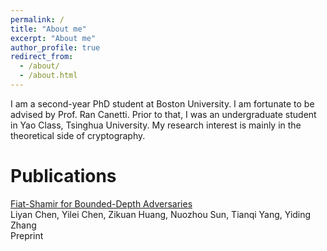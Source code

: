 ```yaml
---
permalink: /
title: "About me"
excerpt: "About me"
author_profile: true
redirect_from: 
  - /about/
  - /about.html
---
```


I am a second-year PhD student at Boston University. I am fortunate to be advised by Prof. Ran Canetti. Prior to that, I was an undergraduate student in Yao Class, Tsinghua University. My research interest is mainly in the theoretical side of cryptography.

<!-- I am a fourth-year undergraduate student at Institute for Interdisciplinary Information Sciences (known as [Yao Class](https://iiis.tsinghua.edu.cn/en/yaoclass/)), Tsinghua University. My research interest lies in cryptography and, more broadly, in theoretical computer science. I am currently interested in the following problems/areas:

- Fiat-Shamir for arguments and its applications

- PPAD (in fact, CLS) hardness from cryptographic assumptions (e.g. LWE)

- TFNP and its connection to proof complexity (see, e.g., [this workshop](https://derezende.github.io/focs21proofcomplexity/index.html))

I am also quite interested in algorithms and programming, and I used to take part in programming contests. (But I seldom need to write codes while working on theoretical computer science :-) -->

# Publications

[Fiat-Shamir for Bounded-Depth Adversaries](https://eprint.iacr.org/2024/256)    
Liyan Chen, Yilei Chen, Zikuan Huang, Nuozhou Sun, Tianqi Yang, Yiding Zhang    
Preprint